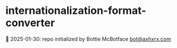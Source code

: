 # internationalization-format-converter

🤖 2025-01-30: repo initialized by Bottie McBotface bot@axhxrx.com
